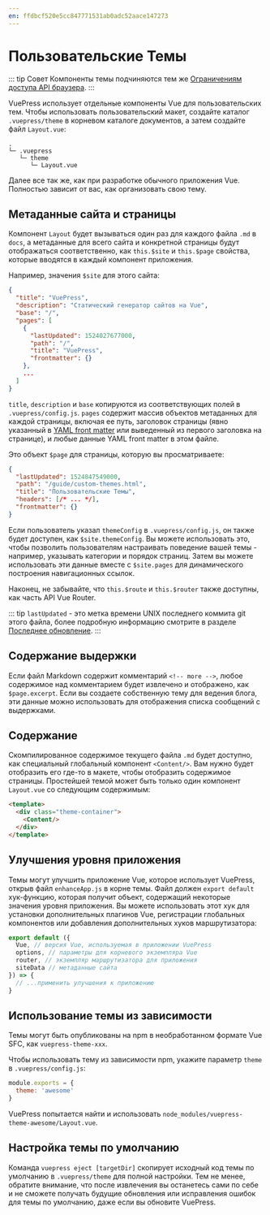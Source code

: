```yaml
---
en: ffdbcf520e5cc847771531ab0adc52aace147273
---
```


# Пользовательские Темы

::: tip Совет
Компоненты темы подчиняются тем же [Ограничениям доступа API браузера](./using-vue.md#ограничения-доступа-api-браузера).
:::

VuePress использует отдельные компоненты Vue для пользовательских тем. Чтобы использовать пользовательский макет, создайте каталог `.vuepress/theme` в корневом каталоге документов, а затем создайте файл `Layout.vue`:

```
.
└─ .vuepress
   └─ theme
      └─ Layout.vue
```

Далее все так же, как при разработке обычного приложения Vue. Полностью зависит от вас, как организовать свою тему.

## Метаданные сайта и страницы

Компонент `Layout` будет вызываться один раз для каждого файла `.md` в `docs`, а метаданные для всего сайта и конкретной страницы будут отображаться соответственно, как `this.$site` и `this.$page` свойства, которые вводятся в каждый компонент приложения.

Например, значения `$site` для этого сайта:

``` json
{
  "title": "VuePress",
  "description": "Статический генератор сайтов на Vue",
  "base": "/",
  "pages": [
    {
      "lastUpdated": 1524027677000,
      "path": "/",
      "title": "VuePress",
      "frontmatter": {}
    },
    ...
  ]
}
```

`title`, `description` и `base` копируются из соответствующих полей в `.vuepress/config.js`. `pages` содержит массив объектов метаданных для каждой страницы, включая ее путь, заголовок страницы (явно указанный в [YAML front matter](./markdown.md#front-matter) или выведенный из первого заголовка на странице), и любые данные YAML front matter в этом файле.

Это объект `$page` для страницы, которую вы просматриваете:

``` json
{
  "lastUpdated": 1524847549000,
  "path": "/guide/custom-themes.html",
  "title": "Пользовательские Темы",
  "headers": [/* ... */],
  "frontmatter": {}
}
```

Если пользователь указал `themeConfig` в `.vuepress/config.js`, он также будет доступен, как `$site.themeConfig`. Вы можете использовать это, чтобы позволить пользователям настраивать поведение вашей темы - например, указывать категории и порядок страниц. Затем вы можете использовать эти данные вместе с `$site.pages` для динамического построения навигационных ссылок.

Наконец, не забывайте, что `this.$route` и `this.$router` также доступны, как часть API Vue Router.

::: tip
    `lastUpdated` - это метка времени UNIX последнего коммита git этого файла, более подробную информацию смотрите в разделе [Последнее обновление](../default-theme-config/README.md#последнее-обновление).
:::

## Содержание выдержки

Если файл Markdown содержит комментарий `<!-- more -->`, любое содержимое над комментарием будет извлечено и отображено, как `$page.excerpt`. Если вы создаете собственную тему для ведения блога, эти данные можно использовать для отображения списка сообщений с выдержками.

## Содержание

Скомпилированное содержимое текущего файла `.md` будет доступно, как специальный глобальный компонент `<Content/>`. Вам нужно будет отобразить его где-то в макете, чтобы отобразить содержимое страницы. Простейшей темой может быть только один компонент `Layout.vue` со следующим содержимым:

``` html
<template>
  <div class="theme-container">
    <Content/>
  </div>
</template>
```

## Улучшения уровня приложения

Темы могут улучшить приложение Vue, которое использует VuePress, открыв файл `enhanceApp.js` в корне темы. Файл должен `export default` хук-функцию, которая получит объект, содержащий некоторые значения уровня приложения. Вы можете использовать этот хук для установки дополнительных плагинов Vue, регистрации глобальных компонентов или добавления дополнительных хуков маршрутизатора:

``` js
export default ({
  Vue, // версия Vue, используемая в приложении VuePress
  options, // параметры для корневого экземпляра Vue
  router, // экземпляр маршрутизатора для приложения
  siteData // метаданные сайта
}) => {
  // ...применить улучшения к приложению
}
```

## Использование темы из зависимости

Темы могут быть опубликованы на npm в необработанном формате Vue SFC, как `vuepress-theme-xxx`.

Чтобы использовать тему из зависимости npm, укажите параметр `theme` в `.vuepress/config.js`:

``` js
module.exports = {
  theme: 'awesome'
}
```

VuePress попытается найти и использовать `node_modules/vuepress-theme-awesome/Layout.vue`.

## Настройка темы по умолчанию

Команда `vuepress eject [targetDir]` скопирует исходный код темы по умолчанию в `.vuepress/theme` для полной настройки. Тем не менее, обратите внимание, что после извлечения вы останетесь сами по себе и не сможете получать будущие обновления или исправления ошибок для темы по умолчанию, даже если вы обновите VuePress.
